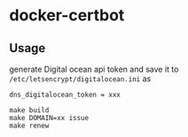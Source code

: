 # docker-certbot

## Usage

generate Digital ocean api token and save it to `/etc/letsencrypt/digitalocean.ini` as

```
dns_digitalocean_token = xxx
```

```
make build
make DOMAIN=xx issue
make renew
```
